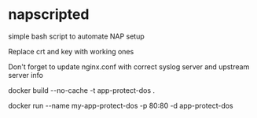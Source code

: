# napscripted

simple bash script to automate NAP setup

Replace crt and key with working ones

Don't forget to update nginx.conf with correct syslog server and upstream server info

docker build --no-cache -t app-protect-dos .

docker run --name my-app-protect-dos -p 80:80 -d app-protect-dos
